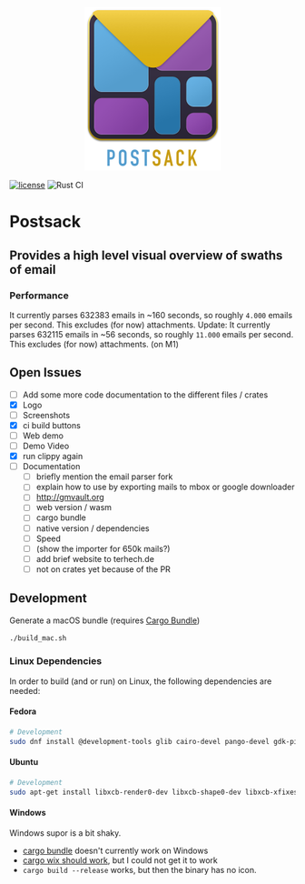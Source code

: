<p align="center">
<img src="resources/github_logo.png" width="241" height="287" />
</p>

[![license](https://shields.io/badge/license-MIT-green)](https://github.com/terhechte/postsack/blob/main/LICENSE.md)
![Rust CI](https://github.com/terhechte/postsack/actions/workflows/rust.yml/badge.svg)


# Postsack

## Provides a high level visual overview of swaths of email

### Performance

It currently parses 632383 emails in ~160 seconds, so roughly `4.000` emails per second. This excludes (for now) attachments.
Update: It currently parses 632115 emails in ~56 seconds, so roughly `11.000` emails per second. This excludes (for now) attachments. (on M1)

## Open Issues

- [ ] Add some more code documentation to the different files / crates
- [x] Logo
- [ ] Screenshots
- [x] ci build buttons
- [ ] Web demo
- [ ] Demo Video
- [x] run clippy again
- [ ] Documentation
  - [ ] briefly mention the email parser fork
  - [ ] explain how to use by exporting mails to mbox or google downloader
  - [ ] http://gmvault.org
  - [ ] web version / wasm
  - [ ] cargo bundle
  - [ ] native version / dependencies
  - [ ] Speed
  - [ ] (show the importer for 650k mails?)
  - [ ] add brief website to terhech.de
  - [ ] not on crates yet because of the PR

## Development

Generate a macOS bundle (requires [Cargo Bundle](https://github.com/burtonageo/cargo-bundle))

``` sh
./build_mac.sh
```

### Linux Dependencies

In order to build (and or run) on Linux, the following dependencies are needed:

#### Fedora

``` sh
# Development
sudo dnf install @development-tools glib cairo-devel pango-devel gdk-pixbux2-devel atk-devel gtk3 gtk3-devel libsqlite3x-devel
```

#### Ubuntu

``` sh
# Development
sudo apt-get install libxcb-render0-dev libxcb-shape0-dev libxcb-xfixes0-dev libspeechd-dev libxkbcommon-dev libssl-dev libsqlite3-dev
```

#### Windows

Windows supor is a bit shaky.

- [cargo bundle](https://github.com/burtonageo/cargo-bundle/issues/77) doesn't currently work on Windows
- [cargo wix should work](https://github.com/volks73/cargo-wix), but I could not get it to work
- `cargo build --release` works, but then the binary has no icon.
